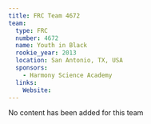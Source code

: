 ```yaml
---
title: FRC Team 4672
team:
  type: FRC
  number: 4672
  name: Youth in Black
  rookie_year: 2013
  location: San Antonio, TX, USA
  sponsors:
    - Harmony Science Academy
  links:
    Website: 
---
```

No content has been added for this team